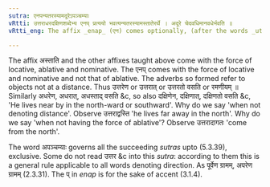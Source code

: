 ```yaml
---
sutra: एनपन्यतरस्यामदूरेऽपञ्चम्याः
vRtti: उत्तराधरदक्षिणशब्देभ्य एनप् प्रत्ययो भवत्यन्यतरस्यामस्तातेरर्थे । अदूरे चेदवधिमानवधेर्भवति ॥
vRtti_eng: The affix _enap_ (एन) comes optionally, (after the words _uttara_, _adhara_ and _dakshina__, in the sense of _astati_,) when the limit indicated is not remote, and when it is not a substitute of the ablative case-affix.

---
```

The affix अस्ताति and the other affixes taught above come with the force of locative, ablative and nominative. The एनप् comes with the force of locative and nominative and not that of ablative. The adverbs so formed refer to objects not at a distance. Thus उत्तरेण or उत्तरात् or उत्तरतो वसति or रमणीयम् ॥ Similarly अधरेण, अधरात्, अधस्ताद् वसति &c, so also दक्षिणेन, दक्षिणात्, दक्षिणतो वसति &c, 'He lives near by in the north-ward or southward'. Why do we say 'when not denoting distance'. Observe उत्तराद्वस्ति 'he lives far away in the north'. Why do we say 'when not having the force of ablative'? Observe उत्तरादागतः 'come from the north'.

The word अपञ्चम्याः governs all the succeeding _sutras_ upto (5.3.39), exclusive. Some do not read उत्तर &c into this _sutra_: according to them this is a general rule applicable to all words denoting direction. As पूर्वेण ग्रामम्, अपरेण ग्रामम् (2.3.31). The प् in _enap_ is for the sake of accent (3.1.4).